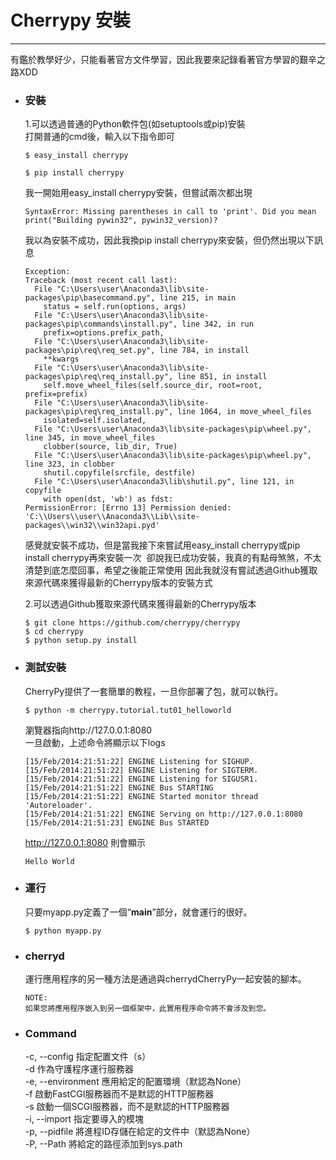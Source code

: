 # Cherrypy 安裝
******
有鑑於教學好少，只能看著官方文件學習，因此我要來記錄看著官方學習的艱辛之路XDD  
+ ### 安裝
	1.可以透過普通的Python軟件包(如setuptools或pip)安裝  
	打開普通的cmd後，輸入以下指令即可
	```
	$ easy_install cherrypy
	```
	```
	$ pip install cherrypy
	```
	我一開始用easy_install cherrypy安裝，但嘗試兩次都出現
	```
	SyntaxError: Missing parentheses in call to 'print'. Did you mean print("Building pywin32", pywin32_version)?
	```
	我以為安裝不成功，因此我換pip install cherrypy來安裝，但仍然出現以下訊息
	```
	Exception:
	Traceback (most recent call last):
	  File "C:\Users\user\Anaconda3\lib\site-packages\pip\basecommand.py", line 215, in main
	    status = self.run(options, args)
	  File "C:\Users\user\Anaconda3\lib\site-packages\pip\commands\install.py", line 342, in run
	    prefix=options.prefix_path,
	  File "C:\Users\user\Anaconda3\lib\site-packages\pip\req\req_set.py", line 784, in install
	    **kwargs
	  File "C:\Users\user\Anaconda3\lib\site-packages\pip\req\req_install.py", line 851, in install
	    self.move_wheel_files(self.source_dir, root=root, prefix=prefix)
	  File "C:\Users\user\Anaconda3\lib\site-packages\pip\req\req_install.py", line 1064, in move_wheel_files
	    isolated=self.isolated,
	  File "C:\Users\user\Anaconda3\lib\site-packages\pip\wheel.py", line 345, in move_wheel_files
	    clobber(source, lib_dir, True)
	  File "C:\Users\user\Anaconda3\lib\site-packages\pip\wheel.py", line 323, in clobber
	    shutil.copyfile(srcfile, destfile)
	  File "C:\Users\user\Anaconda3\lib\shutil.py", line 121, in copyfile
	    with open(dst, 'wb') as fdst:
	PermissionError: [Errno 13] Permission denied: 'C:\\Users\\user\\Anaconda3\\Lib\\site-packages\\win32\\win32api.pyd'
	```
	感覺就安裝不成功，但是當我接下來嘗試用easy_install cherrypy或pip install cherrypy再來安裝一次  
	卻說我已成功安裝，我真的有點母煞煞，不太清楚到底怎麼回事，希望之後能正常使用 
	因此我就沒有嘗試透過Github獲取來源代碼來獲得最新的Cherrypy版本的安裝方式
	
	2.可以透過Github獲取來源代碼來獲得最新的Cherrypy版本
	```
	$ git clone https://github.com/cherrypy/cherrypy 
	$ cd cherrypy 
	$ python setup.py install
	```
+ ### 測試安裝
	CherryPy提供了一套簡單的教程，一旦你部署了包，就可以執行。
	```
	$ python -m cherrypy.tutorial.tut01_helloworld
	```
	瀏覽器指向http://127.0.0.1:8080  
	一旦啟動，上述命令將顯示以下logs  
	```
	[15/Feb/2014:21:51:22] ENGINE Listening for SIGHUP.
	[15/Feb/2014:21:51:22] ENGINE Listening for SIGTERM.
	[15/Feb/2014:21:51:22] ENGINE Listening for SIGUSR1.
	[15/Feb/2014:21:51:22] ENGINE Bus STARTING
	[15/Feb/2014:21:51:22] ENGINE Started monitor thread 'Autoreloader'.
	[15/Feb/2014:21:51:22] ENGINE Serving on http://127.0.0.1:8080
	[15/Feb/2014:21:51:23] ENGINE Bus STARTED
	```
	http://127.0.0.1:8080 則會顯示
	```
	Hello World
	```
+ ### 運行
	只要myapp.py定義了一個“__main__”部分，就會運行的很好。
	```
	$ python myapp.py
	```
+ ### cherryd
	運行應用程序的另一種方法是通過與cherrydCherryPy一起安裝的腳本。
	```
	NOTE:
	如果您將應用程序嵌入到另一個框架中，此實用程序命令將不會涉及到您。
	```
+ ### Command
	-c, --config	指定配置文件（s）  
	-d	作為守護程序運行服務器  
	-e, --environment	應用給定的配置環境（默認為None）  
	-f	啟動FastCGI服務器而不是默認的HTTP服務器  
	-s	啟動一個SCGI服務器，而不是默認的HTTP服務器  
	-i, --import	指定要導入的模塊  
	-p, --pidfile	將進程ID存儲在給定的文件中（默認為None）  
	-P, --Path	將給定的路徑添加到sys.path  
	
	
